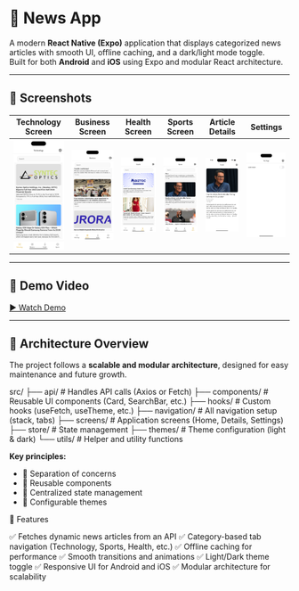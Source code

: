 # 📰 News App

A modern **React Native (Expo)** application that displays categorized news articles with smooth UI, offline caching, and a dark/light mode toggle.  
Built for both **Android** and **iOS** using Expo and modular React architecture.

---

## 📸 Screenshots

| Technology Screen                                          | Business Screen                                          | Health Screen                                          | Sports Screen                                          | Article Details                                         | Settings                                                |
| ---------------------------------------------------------- | -------------------------------------------------------- | ------------------------------------------------------ | ------------------------------------------------------ | ------------------------------------------------------- | ------------------------------------------------------- |
| <img src="assets/screenshots/Technology.png" width="200"/> | <img src="assets/screenshots/Business.png" width="200"/> | <img src="assets/screenshots/Health.png" width="200"/> | <img src="assets/screenshots/Sports.png" width="200"/> | <img src="assets/screenshots/Details.png" width="200"/> | <img src="assets/screenshots/Setting.png" width="200"/> |

---

## 🎥 Demo Video

[▶️ Watch Demo](https://drive.google.com/file/d/18ijK89p6OttdJaHOi9-49truBiUxKaci/view?usp=sharing)

---

## 🧱 Architecture Overview

The project follows a **scalable and modular architecture**, designed for easy maintenance and future growth.

src/
├── api/ # Handles API calls (Axios or Fetch)
├── components/ # Reusable UI components (Card, SearchBar, etc.)
├── hooks/ # Custom hooks (useFetch, useTheme, etc.)
├── navigation/ # All navigation setup (stack, tabs)
├── screens/ # Application screens (Home, Details, Settings)
├── store/ # State management
├── themes/ # Theme configuration (light & dark)
└── utils/ # Helper and utility functions

**Key principles:**

- 🔹 Separation of concerns
- 🔹 Reusable components
- 🔹 Centralized state management
- 🔹 Configurable themes

🧩 Features

✅ Fetches dynamic news articles from an API
✅ Category-based tab navigation (Technology, Sports, Health, etc.)
✅ Offline caching for performance
✅ Smooth transitions and animations
✅ Light/Dark theme toggle
✅ Responsive UI for Android and iOS
✅ Modular architecture for scalability
